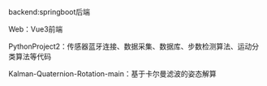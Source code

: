 backend:springboot后端

Web：Vue3前端

PythonProject2：传感器蓝牙连接、数据采集、数据库、步数检测算法、运动分类算法等代码

Kalman-Quaternion-Rotation-main：基于卡尔曼滤波的姿态解算
